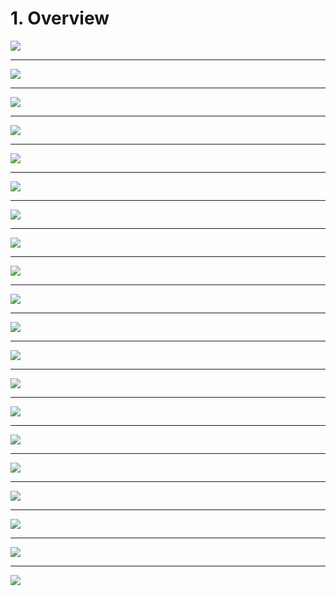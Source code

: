 # 1. Overview

![](videoframe_0.png)

---

![](videoframe_39446.png)

---

![](videoframe_56872.png)

---

![](videoframe_70395.png)

---

![](videoframe_122732.png)

---

![](videoframe_124183.png)

---

![](videoframe_154924.png)

---

![](videoframe_182536.png)

---

![](videoframe_200292.png)

---

![](videoframe_223430.png)

---

![](videoframe_231348.png)

---

![](videoframe_253069.png)

---

![](videoframe_293846.png)

---

![](videoframe_301577.png)

---

![](videoframe_337092.png)

---

![](videoframe_359360.png)

---

![](videoframe_471817.png)

---

![](videoframe_597372.png)

---

![](videoframe_681882.png)

---

![](videoframe_704988.png)
